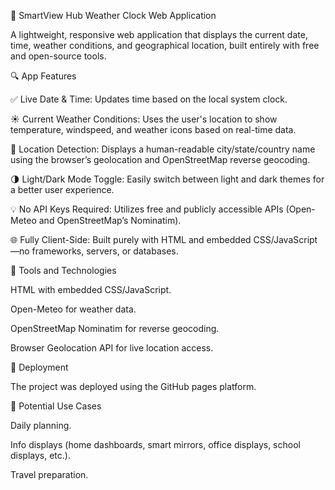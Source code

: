 📅 SmartView Hub Weather Clock Web Application

A lightweight, responsive web application that displays the current date, time, weather conditions, and geographical location, built entirely with free and open-source tools.

🔍 App Features

✅ Live Date & Time: Updates time based on the local system clock.

☀️ Current Weather Conditions: Uses the user's location to show temperature, windspeed, and weather icons based on real-time data.

📍 Location Detection: Displays a human-readable city/state/country name using the browser’s geolocation and OpenStreetMap reverse geocoding.

🌗 Light/Dark Mode Toggle: Easily switch between light and dark themes for a better user experience.

💡 No API Keys Required: Utilizes free and publicly accessible APIs (Open-Meteo and OpenStreetMap’s Nominatim).

🌐 Fully Client-Side: Built purely with HTML and embedded CSS/JavaScript—no frameworks, servers, or databases.

🧰 Tools and Technologies

HTML with embedded CSS/JavaScript.

Open-Meteo for weather data.

OpenStreetMap Nominatim for reverse geocoding.

Browser Geolocation API for live location access.

🔗 Deployment

The project was deployed using the GitHub pages platform.

📂 Potential Use Cases

Daily planning.

Info displays (home dashboards, smart mirrors, office displays, school displays, etc.).

Travel preparation.

